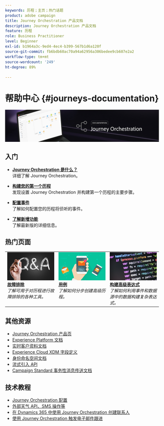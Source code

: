 ```yaml
---
keywords: 历程；主页；热门话题
product: adobe campaign
title: Journey Orchestration 产品文档
description: Journey Orchestration 产品文档
feature: 历程
role: Business Practitioner
level: Beginner
exl-id: b1964a3c-9ed4-4ec4-b399-567b1d6a120f
source-git-commit: fb6bdb60ac70a94a62956a306bedee9cb607e2a2
workflow-type: tm+mt
source-wordcount: '249'
ht-degree: 89%

---
```


# 帮助中心 {#journeys-documentation}

![](using/assets/do-not-localize/bannerjourney.png)

## 入门

* **[Journey Orchestration 是什么？](using/about/about-journey-orchestration.md)**<br/>
详细了解 Journey Orchestration。

* **[构建您的第一个历程](using/about/get-started.md)**<br/>
发现设置 Journey Orchestration 并构建第一个历程的主要步骤。

* **[配置事件](using/event/about-events.md#section_tbk_5qt_pgb)**<br/>
了解如何配置您的历程将侦听的事件。

* **[了解新增功能](using/release-notes/release-notes.md)**<br/>
了解最新版的详细信息。

## 热门页面

<table style="table-layout:fixed">
<tr>
    <td valign="top">
        <a href="using/about/troubleshooting.md">
       <img alt="开发人员" src="using/assets/do-not-localize/FAQ.png" />
       </a>
    <div>
    <a href="using/about/troubleshooting.md"><strong>故障排除</strong></a>
    </div>
    <em>了解可用于对历程进行故障排除的各种工具。</em>
    <br>
  </td>
  <td valign="top">
    <a href="using/usecase/building-the-journey.md">
      <img alt="构建" src="using/assets/do-not-localize/design.png"/>
    </a>
    <div>
    <a href="using/usecase/building-the-journey.md"><strong>用例</strong></a>
    </div>
    <em>了解如何分步创建高级历程。</em>
    <br>
  </td>
  <td valign="top">
    <a href="using/expression/expressionadvanced.md">
      <img alt="条件" src="using/assets/do-not-localize/dev.png"/>
    </a>
    <div>
    <a href="using/expression/expressionadvanced.md"><strong>构建高级表达式</strong></a>
    </div>
    <em>了解如何利用事件和数据源中的数据构建复杂表达式。</em>
    <br>
  </td>
</tr>
</table>

## 其他资源

* [Journey Orchestration 产品页](https://www.adobe.com/cn/experience-platform/journey-orchestration.html)
* [Experience Platform 文档](https://www.adobe.com/cn/experience-platform/documentation-and-developer-resources.html)
* [实时客户资料文档](https://experienceleague.adobe.com/docs/experience-platform/profile/home.html)
* [Experience Cloud XDM 字段定义](https://experienceleague.adobe.com/docs/experience-platform/xdm/home.html)
* [身份命名空间文档](https://experienceleague.adobe.com/docs/experience-platform/identity/home.html)
* [流式引入 API](https://experienceleague.adobe.com/docs/experience-platform/ingestion/streaming/overview.html)
* [Campaign Standard 事务性消息传送文档](https://experienceleague.adobe.com/docs/campaign-standard/using/communication-channels/transactional-messaging/getting-started-with-transactional-msg.html?lang=zh-Hans)

## 技术教程

* [Journey Orchestration 配置](https://experienceleague.adobe.com/docs/platform-learn/comprehensive-technical-tutorial/module6/journey-orchestration-create-account.html?lang=zh-Hans#6.-journey-orchestration)
* [外部天气 API、SMS 操作等](https://experienceleague.adobe.com/docs/platform-learn/comprehensive-technical-tutorial/module12/journey-orchestration-external-weather-api-sms.html?lang=zh-Hans#module12)
* [在 Dynamics 365 中使用 Journey Orchestration 创建联系人](https://experienceleague.adobe.com/docs/platform-learn/comprehensive-technical-tutorial/module17/ex3.html?lang=zh-Hans#17.3-create-a-contact-in-microsoft-dynamics-365-using-journey-orchestration-%26-import-data-from-microsoft-dynamics)
* [使用 Journey Orchestration 触发电子邮件跟进](https://experienceleague.adobe.com/docs/platform-learn/comprehensive-technical-tutorial/module20/ex4.html?lang=zh-Hans#20.4-use-journey-orchestration-to-trigger-an-email-follow-up-after-interacting-with-your-chatbot)
